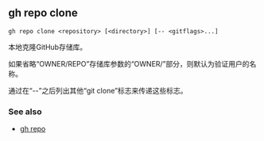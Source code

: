 

## gh repo clone

```
gh repo clone <repository> [<directory>] [-- <gitflags>...]
```

本地克隆GitHub存储库。

如果省略“OWNER/REPO”存储库参数的“OWNER/”部分，则默认为验证用户的名称。

通过在“--”之后列出其他“git clone”标志来传递这些标志。

### See also

-   [gh repo](./gh_repo.zh.md)
